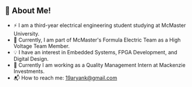 ## 👋 About Me!

- ⚡ I am a third-year electrical engineering student studying at McMaster University.
- 🚗 Currently, I am part of McMaster's Formula Electric Team as a High Voltage Team Member.
- 💡 I have an interest in Embedded Systems, FPGA Development, and Digital Design.
- 👔 Currently I am working as a Quality Management Intern at Mackenzie Investments.
- 📬 How to reach me: [19aryank@gmail.com](mailto:19aryank@gmail.com)
  
